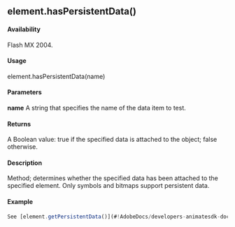 ## element.hasPersistentData()

#### Availability

Flash MX 2004.

#### Usage

element.hasPersistentData(name)

#### Parameters

**name** A string that specifies the name of the data item to test.

#### Returns

A Boolean value: true if the specified data is attached to the object; false otherwise.

#### Description

Method; determines whether the specified data has been attached to the specified element. Only symbols and bitmaps support persistent data.

#### Example

```javascript
See [element.getPersistentData()](#!AdobeDocs/developers-animatesdk-docs/master/Element_object/element2.md).

```